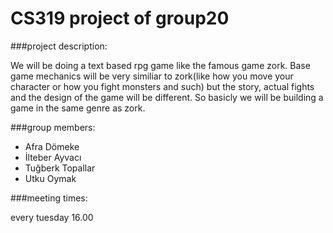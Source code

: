 # CS319 project of group20

###project description:
<p>We will be doing a text based rpg game like the famous game zork. Base game mechanics will be very similiar to zork(like how you move your character or how you fight monsters and such) but the story, actual fights and the design of the game will be different. So basicly we will be building a game in the same genre as zork.</p>

###group members:
<ul>
  <li>Afra Dömeke</li>
  <li>İlteber Ayvacı</li>
  <li>Tuğberk Topallar</li>
  <li>Utku Oymak</li>
</ul>

###meeting times: 
<p>every tuesday 16.00</p>

